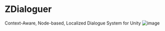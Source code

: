 # ZDialoguer
Context-Aware, Node-based, Localized Dialogue System for Unity
![image](https://user-images.githubusercontent.com/35141294/176920611-324a822a-b766-4435-9546-f7ac97ae1e5b.png)
